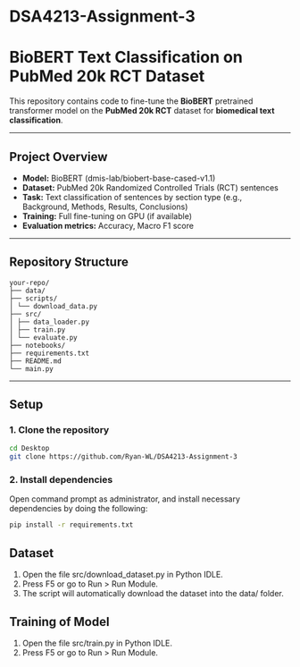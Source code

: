 # DSA4213-Assignment-3

# BioBERT Text Classification on PubMed 20k RCT Dataset

This repository contains code to fine-tune the **BioBERT** pretrained transformer model on the **PubMed 20k RCT** dataset for **biomedical text classification**.

---

## Project Overview

- **Model:** BioBERT (dmis-lab/biobert-base-cased-v1.1)
- **Dataset:** PubMed 20k Randomized Controlled Trials (RCT) sentences
- **Task:** Text classification of sentences by section type (e.g., Background, Methods, Results, Conclusions)
- **Training:** Full fine-tuning on GPU (if available)
- **Evaluation metrics:** Accuracy, Macro F1 score

---

## Repository Structure
``` shell
your-repo/
├── data/
├── scripts/
│ └── download_data.py
├── src/
│ ├── data_loader.py
│ ├── train.py
│ └── evaluate.py
├── notebooks/
├── requirements.txt
├── README.md
└── main.py
```

---

## Setup

### 1. Clone the repository

```bash
cd Desktop
git clone https://github.com/Ryan-WL/DSA4213-Assignment-3
```
### 2. Install dependencies
Open command prompt as administrator, and install necessary dependencies by doing the following:
```bash
pip install -r requirements.txt
```

## Dataset
1. Open the file src/download_dataset.py in Python IDLE.
2. Press F5 or go to Run > Run Module.
3. The script will automatically download the dataset into the data/ folder.

## Training of Model
1. Open the file src/train.py in Python IDLE.
2. Press F5 or go to Run > Run Module.
